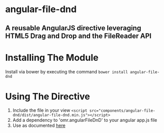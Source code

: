 # angular-file-dnd
## A reusable AngularJS directive leveraging HTML5 Drag and Drop and the FileReader API

# Installing The Module

Install via bower by executing the command `bower install angular-file-dnd`

# Using The Directive

1. Include the file in your view `<script src="components/angular-file-dnd/dist/angular-file-dnd.min.js"></script>`
2. Add a dependency to 'omr.angularFileDnD' to your angular app.js file
3. Use as documented [here](http://buildinternet.com/2013/08/drag-and-drop-file-upload-with-angularjs/)
